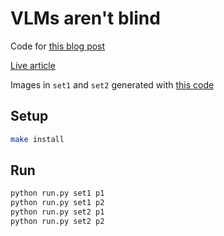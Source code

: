 # VLMs aren't blind

Code for [this blog post](https://github.com/danielcorin/blog/blob/main/content/posts/2024/vlms-arent-blind.md)

[Live article](https://danielcorin.com/posts/2024/vlms-arent-blind/)

Images in `set1` and `set2` generated with [this code](https://github.com/anguyen8/vision-llms-are-blind/blob/9414e9ca6d81b8038d30eef0ac2195bba5c6d55c/src/LineIntersection/GenerateSamples.ipynb)

## Setup

```sh
make install
```

## Run

```sh
python run.py set1 p1
python run.py set1 p2
python run.py set2 p1
python run.py set2 p2
```
